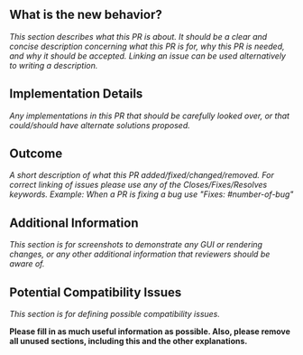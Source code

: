 
## What is the new behavior?
_This section describes what this PR is about. It should be a clear and concise description concerning what this PR is for, why this PR is needed, and why it should be accepted._
_Linking an issue can be used alternatively to writing a description._

## Implementation Details
_Any implementations in this PR that should be carefully looked over, or that could/should have alternate solutions proposed._

## Outcome
_A short description of what this PR added/fixed/changed/removed._
_For correct linking of issues please use any of the Closes/Fixes/Resolves keywords. Example: When a PR is fixing a bug use "Fixes: #number-of-bug"_

## Additional Information
_This section is for screenshots to demonstrate any GUI or rendering changes, or any other additional information that reviewers should be aware of._

## Potential Compatibility Issues
_This section is for defining possible compatibility issues._

**Please fill in as much useful information as possible. Also, please remove all unused sections, including this and the other explanations.**